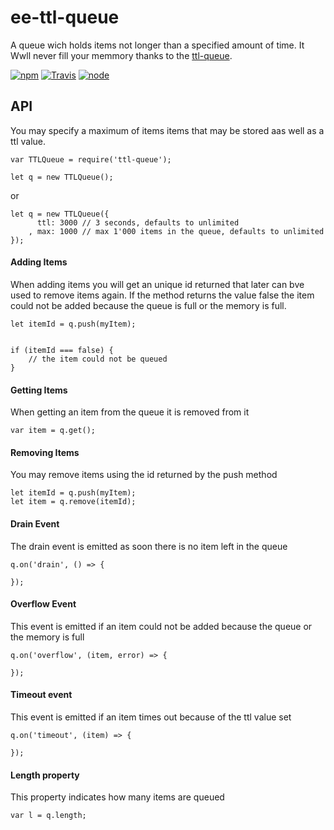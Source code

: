 # ee-ttl-queue

A queue wich holds items not longer than a specified amount of time. It Wwll never fill your memmory thanks to the [ttl-queue](https://www.npmjs.com/package/ttl-queue).

[![npm](https://img.shields.io/npm/dm/ttl-queue.svg?style=flat-square)](https://www.npmjs.com/package/ttl-queue)
[![Travis](https://img.shields.io/travis/eventEmitter/ttl-queue.svg?style=flat-square)](https://travis-ci.org/eventEmitter/ttl-queue)
[![node](https://img.shields.io/node/v/ttl-queue.svg?style=flat-square)](https://nodejs.org/)


## API

You may specify a maximum of items items that may be stored aas well as a ttl value.

	var TTLQueue = require('ttl-queue');

	let q = new TTLQueue();

or 

	let q = new TTLQueue({
		  ttl: 3000 // 3 seconds, defaults to unlimited
		, max: 1000 // max 1'000 items in the queue, defaults to unlimited
	});




#### Adding Items

When adding items you will get an unique id returned that later can bve used to remove 
items again. If the method returns the value false the item could not be added because 
the queue is full or the memory is full.


	let itemId = q.push(myItem);


	if (itemId === false) {
		// the item could not be queued
	}


#### Getting Items

When getting an item from the queue it is removed from it

	var item = q.get();



#### Removing Items


You may remove items using the id returned by the push method

	let itemId = q.push(myItem);
	let item = q.remove(itemId);



#### Drain Event

The drain event is emitted as soon there is no item left in the queue

	q.on('drain', () => {

	});


#### Overflow Event

This event is emitted if an item could not be added because the queue or the memory is full

	q.on('overflow', (item, error) => {

	});


#### Timeout event

This event is emitted if an item times out because of the ttl value set


	q.on('timeout', (item) => {

	});


#### Length property

This property indicates how many items are queued

	var l = q.length;